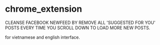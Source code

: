 # chrome_extension

CLEANSE FACEBOOK NEWFEED BY REMOVE ALL 'SUGGESTED FOR YOU' POSTS EVERY TIME YOU SCROLL DOWN TO LOAD MORE NEW POSTS.

for vietnamese and english interface.
